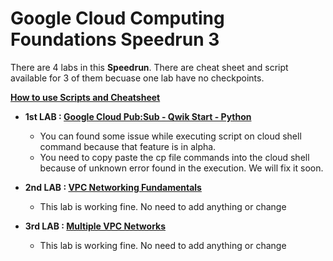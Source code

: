 # Google Cloud Computing Foundations Speedrun 3

There are 4 labs in this **Speedrun**.
There are cheat sheet and script available for 3 of them becuase one lab have no checkpoints.

**[How to use Scripts and Cheatsheet](/HOW-TO.md)**

 - **1st LAB : [Google Cloud Pub:Sub - Qwik Start - Python](https://www.qwiklabs.com/focuses/2775?parent=catalog)**
	 - You can found some issue while executing script on cloud shell command because that feature is in alpha.
	 - You need to copy paste the cp file commands into the cloud shell because of unknown error found in the execution. We will fix it soon.

- **2nd LAB : [VPC Networking Fundamentals](https://www.qwiklabs.com/focuses/1229?parent=catalog)**
	- This lab is working fine. No need to add anything or change

- **3rd LAB : [Multiple VPC Networks](https://www.qwiklabs.com/focuses/1230?parent=catalog)**
	- This lab is working fine. No need to add anything or change
